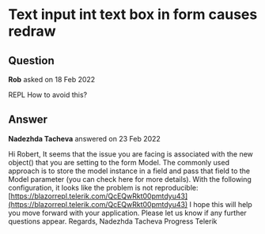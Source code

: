 # Text input int text box in form causes redraw

## Question

**Rob** asked on 18 Feb 2022

REPL How to avoid this?

## Answer

**Nadezhda Tacheva** answered on 23 Feb 2022

Hi Robert, It seems that the issue you are facing is associated with the new object() that you are setting to the form Model. The commonly used approach is to store the model instance in a field and pass that field to the Model parameter (you can check here for more details). With the following configuration, it looks like the problem is not reproducible: [https://blazorrepl.telerik.com/QcEQwRkt00pmtdyu43](https://blazorrepl.telerik.com/QcEQwRkt00pmtdyu43) I hope this will help you move forward with your application. Please let us know if any further questions appear. Regards, Nadezhda Tacheva Progress Telerik
